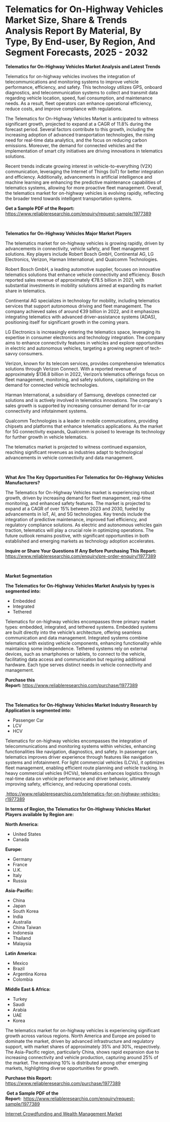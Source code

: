 <p><h1>Telematics for On-Highway Vehicles Market Size, Share & Trends Analysis Report By Material, By Type, By End-user, By Region, And Segment Forecasts, 2025 - 2032</h1></p><p><strong>Telematics for On-Highway Vehicles Market Analysis and Latest Trends</strong></p>
<p><p>Telematics for on-highway vehicles involves the integration of telecommunications and monitoring systems to improve vehicle performance, efficiency, and safety. This technology utilizes GPS, onboard diagnostics, and telecommunication systems to collect and transmit data regarding vehicle location, speed, fuel consumption, and maintenance needs. As a result, fleet operators can enhance operational efficiency, reduce costs, and improve compliance with regulations.</p><p>The Telematics for On-Highway Vehicles Market is anticipated to witness significant growth, projected to expand at a CAGR of 11.8% during the forecast period. Several factors contribute to this growth, including the increasing adoption of advanced transportation technologies, the rising need for real-time data analytics, and the focus on reducing carbon emissions. Moreover, the demand for connected vehicles and the implementation of smart city initiatives are driving innovations in telematics solutions.</p><p>Recent trends indicate growing interest in vehicle-to-everything (V2X) communication, leveraging the Internet of Things (IoT) for better integration and efficiency. Additionally, advancements in artificial intelligence and machine learning are enhancing the predictive maintenance capabilities of telematics systems, allowing for more proactive fleet management. Overall, the telematics market for on-highway vehicles is evolving rapidly, reflecting the broader trend towards intelligent transportation systems.</p></p>
<p><strong>Get a Sample PDF of the Report:&nbsp;</strong> <a href="https://www.reliableresearchiq.com/enquiry/request-sample/1977389?utm_campaign=2727&utm_medium=2&utm_source=Github&utm_content=ia&utm_term=12032025&utm_id=telematics-for-on-highway-vehicles">https://www.reliableresearchiq.com/enquiry/request-sample/1977389</a></p>
<p>&nbsp;</p>
<p><strong>Telematics for On-Highway Vehicles Major Market Players</strong></p>
<p><p>The telematics market for on-highway vehicles is growing rapidly, driven by advancements in connectivity, vehicle safety, and fleet management solutions. Key players include Robert Bosch GmbH, Continental AG, LG Electronics, Verizon, Harman International, and Qualcomm Technologies.</p><p>Robert Bosch GmbH, a leading automotive supplier, focuses on innovative telematics solutions that enhance vehicle connectivity and efficiency. Bosch reported sales revenue of approximately €78.5 billion in 2021, with substantial investments in mobility solutions aimed at expanding its market share in telematics.</p><p>Continental AG specializes in technology for mobility, including telematics services that support autonomous driving and fleet management. The company achieved sales of around €39 billion in 2022, and it emphasizes integrating telematics with advanced driver-assistance systems (ADAS), positioning itself for significant growth in the coming years.</p><p>LG Electronics is increasingly entering the telematics space, leveraging its expertise in consumer electronics and technology integration. The company aims to enhance connectivity features in vehicles and explore opportunities in electric and autonomous vehicles, targeting a growing segment of tech-savvy consumers.</p><p>Verizon, known for its telecom services, provides comprehensive telematics solutions through Verizon Connect. With a reported revenue of approximately $136.8 billion in 2022, Verizon’s telematics offerings focus on fleet management, monitoring, and safety solutions, capitalizing on the demand for connected vehicle technologies.</p><p>Harman International, a subsidiary of Samsung, develops connected car solutions and is actively involved in telematics innovations. The company's sales growth is supported by increasing consumer demand for in-car connectivity and infotainment systems.</p><p>Qualcomm Technologies is a leader in mobile communications, providing chipsets and platforms that enhance telematics applications. As the market for 5G connectivity expands, Qualcomm is poised to leverage its technology for further growth in vehicle telematics.</p><p>The telematics market is projected to witness continued expansion, reaching significant revenues as industries adapt to technological advancements in vehicle connectivity and data management.</p></p>
<p>&nbsp;</p>
<p><strong>What Are The Key Opportunities For Telematics for On-Highway Vehicles Manufacturers?</strong></p>
<p><p>The Telematics for On-Highway Vehicles market is experiencing robust growth, driven by increasing demand for fleet management, real-time monitoring, and enhanced safety features. The market is projected to expand at a CAGR of over 15% between 2023 and 2030, fueled by advancements in IoT, AI, and 5G technologies. Key trends include the integration of predictive maintenance, improved fuel efficiency, and regulatory compliance solutions. As electric and autonomous vehicles gain traction, telematics will play a crucial role in optimizing operations. The future outlook remains positive, with significant opportunities in both established and emerging markets as technology adoption accelerates.</p></p>
<p><strong>Inquire or Share Your Questions If Any Before Purchasing This Report:</strong> <a href="https://www.reliableresearchiq.com/enquiry/pre-order-enquiry/1977389?utm_campaign=2727&utm_medium=2&utm_source=Github&utm_content=ia&utm_term=12032025&utm_id=telematics-for-on-highway-vehicles">https://www.reliableresearchiq.com/enquiry/pre-order-enquiry/1977389</a></p>
<p>&nbsp;</p>
<p><strong>Market Segmentation</strong></p>
<p><strong>The Telematics for On-Highway Vehicles Market Analysis by types is segmented into:</strong></p>
<p><ul><li>Embedded</li><li>Integrated</li><li>Tethered</li></ul></p>
<p><p>Telematics for on-highway vehicles encompasses three primary market types: embedded, integrated, and tethered systems. Embedded systems are built directly into the vehicle’s architecture, offering seamless communication and data management. Integrated systems combine telematics with existing vehicle components, enhancing functionality while maintaining some independence. Tethered systems rely on external devices, such as smartphones or tablets, to connect to the vehicle, facilitating data access and communication but requiring additional hardware. Each type serves distinct needs in vehicle connectivity and management.</p></p>
<p><strong>Purchase this Report:&nbsp;</strong><a href="https://www.reliableresearchiq.com/purchase/1977389?utm_campaign=2727&utm_medium=2&utm_source=Github&utm_content=ia&utm_term=12032025&utm_id=telematics-for-on-highway-vehicles">https://www.reliableresearchiq.com/purchase/1977389</a></p>
<p>&nbsp;</p>
<p><strong>The Telematics for On-Highway Vehicles Market Industry Research by Application is segmented into:</strong></p>
<p><ul><li>Passenger Car</li><li>LCV</li><li>HCV</li></ul></p>
<p><p>Telematics for on-highway vehicles encompasses the integration of telecommunications and monitoring systems within vehicles, enhancing functionalities like navigation, diagnostics, and safety. In passenger cars, telematics improves driver experience through features like navigation systems and infotainment. For light commercial vehicles (LCVs), it optimizes fleet management, enabling efficient route planning and vehicle tracking. In heavy commercial vehicles (HCVs), telematics enhances logistics through real-time data on vehicle performance and driver behavior, ultimately improving safety, efficiency, and reducing operational costs.</p></p>
<p><a href="https://www.reliableresearchiq.com/telematics-for-on-highway-vehicles-r1977389?utm_campaign=2727&utm_medium=2&utm_source=Github&utm_content=ia&utm_term=12032025&utm_id=telematics-for-on-highway-vehicles">&nbsp;https://www.reliableresearchiq.com/telematics-for-on-highway-vehicles-r1977389</a></p>
<p><strong>In terms of Region, the Telematics for On-Highway Vehicles Market Players available by Region are:</strong></p>
<p>
    <p> <strong> North America: </strong>
        <ul>
            <li>United States</li>
            <li>Canada</li>
        </ul>
        </p> 
    <p> <strong> Europe: </strong>
        <ul>
            <li>Germany</li>
            <li>France</li>
            <li>U.K.</li>
            <li>Italy</li>
            <li>Russia</li>
        </ul>
        </p> 
    <p> <strong> Asia-Pacific: </strong>
        <ul>
            <li>China</li>
            <li>Japan</li>
            <li>South Korea</li>
            <li>India</li>
            <li>Australia</li>
            <li>China Taiwan</li>
            <li>Indonesia</li>
            <li>Thailand</li>
            <li>Malaysia</li>
        </ul>
        </p> 
    <p> <strong> Latin America: </strong>
        <ul>
            <li>Mexico</li>
            <li>Brazil</li>
            <li>Argentina Korea</li>
            <li>Colombia</li>
        </ul>
        </p> 
    <p> <strong> Middle East & Africa: </strong>
        <ul>
            <li>Turkey</li>
            <li>Saudi</li>
            <li>Arabia</li>
            <li>UAE</li>
            <li>Korea</li>
        </ul>
    </p>
    </p>
<p><p>The telematics market for on-highway vehicles is experiencing significant growth across various regions. North America and Europe are poised to dominate the market, driven by advanced infrastructure and regulatory support, with market shares of approximately 35% and 30%, respectively. The Asia-Pacific region, particularly China, shows rapid expansion due to increasing connectivity and vehicle production, capturing around 25% of the market. The remaining 10% is distributed among other emerging markets, highlighting diverse opportunities for growth.</p></p>
<p><strong>Purchase this Report: </strong><a href="https://www.reliableresearchiq.com/purchase/1977389?utm_campaign=2727&utm_medium=2&utm_source=Github&utm_content=ia&utm_term=12032025&utm_id=telematics-for-on-highway-vehicles">https://www.reliableresearchiq.com/purchase/1977389</a></p>
<p>&nbsp;<strong>Get a Sample PDF of the Report:&nbsp;&nbsp;</strong><a href="https://www.reliableresearchiq.com/enquiry/request-sample/1977389?utm_campaign=2727&utm_medium=2&utm_source=Github&utm_content=ia&utm_term=12032025&utm_id=telematics-for-on-highway-vehicles">https://www.reliableresearchiq.com/enquiry/request-sample/1977389</a></p>
<p><strong></strong></p>
<p><p><a href="https://github.com/andulanick3/Market-Research-Report-List-1/blob/main/internet-crowdfunding-and-wealth-management-market.md?utm_campaign=2727&utm_medium=2&utm_source=Github&utm_content=ia&utm_term=12032025&utm_id=telematics-for-on-highway-vehicles">Internet Crowdfunding and Wealth Management Market</a></p></p>